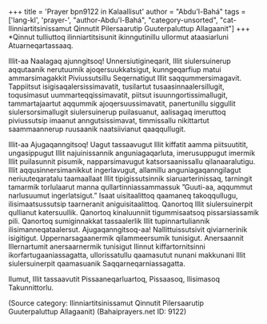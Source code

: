 +++
title = 'Prayer bpn9122 in Kalaallisut'
author = "Abdu'l-Bahá"
tags = ['lang-kl', 'prayer-', "author-Abdu'l-Bahá", "category-unsorted", "cat-Ilinniartitsinissamut Qinnutit Pilersaarutip Guuterpaluttup Allagaanit"]
+++
*Qinnut tulliuttoq ilinniartitsisunit ikinngutinillu ullormut ataasiarluni Atuarneqartassaaq.

Illit-aa Naalagaq ajunngitsoq! Unnersiutigineqarit, Illit siulersuinerup aqqutaanik nerutuumik ajoqersuukkatsigut, kunngeqarfiup matui ammarsimagakkit Piviussutsillu Seqernatigut Illit saqqummersimagavit. Tappiitsut isigisaqalersissimavatit, tusilartut tusaasinnaalersillugit, toqusimasut uummarteqqissimavatit, piitsut 
 isuunngortissimallugit, tammartajaartut aqqummik ajoqersuussimavatit, panertunillu siggullit siulersorsimallugit
siulersuinerup puilasuanut, aalisagaq imeruttoq piviussutsip imaanut anngutsissimavat, timmissallu nikittartut saammaannerup ruusaanik naatsiivianut qaaqqullugit.

Illit-aa Ajugaqanngitsoq! Uagut tassaavugut Illit kiffatit aamma piitsuutitit, ungasippugut Illit najuinissannik anguniagaqarluta, imerusuppugut imermik Illit puilasunnit pisumik, napparsimavugut katsorsaanissallu qilanaaralutigu. Illit aqqusinnersimanikkut ingerlavugut, allamillu anguniagaqanngilagut neriuuteqaratalu taamaallaat Illit tipigissutsinnik siaruarterinissaq, tarningit tamarmik torlulaarut manna qullartinniassammassuk ”Guuti-aa, aqqummut narlusuumut ingerlatsigut.” Isaat uisitaalittoq qaamaneq takoqqullugu, ilisimaatsussutsip taarneranit aniguisitaalittoq. Qanortoq Illit siulersuinerpit qullianut katersuullik. Qanortoq kinaluunniit tigummisaatsoq pissarsiassamik pili. Qanortoq sumiginnakkat tassaalerlik Illit tupinnartuliannik ilisimanneqataalersut. Ajugaqanngitsoq-aa! Nallittuissutsivit qiviarnerinik isigitigut. Uppernarsagaanermik qilammeersumik tunisigut. Anersaannit Illernartumit anersaarnermik tunisigut Ilinnut kiffartornitsinni ikorfartugaaniassagatta, ullorissatullu qaamasutut nunani makkunani Illit siulersuinerpit qaamasuanik Saqqarneqarniassagatta.

Ilumut, Illit tassaavutit Pissaaneqarluartoq, Pissaasoq, Ilisimasoq Takunnittorlu.

(Source category: Ilinniartitsinissamut Qinnutit Pilersaarutip Guuterpaluttup Allagaanit)
(Bahaiprayers.net ID: 9122)
